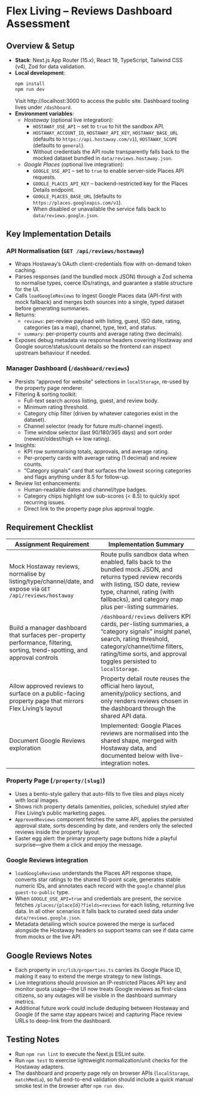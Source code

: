 # Flex Living – Reviews Dashboard Assessment

## Overview & Setup
- **Stack**: Next.js App Router (15.x), React 19, TypeScript, Tailwind CSS (v4), Zod for data validation.
- **Local development**:
  ```bash
  npm install
  npm run dev
  ```
  Visit http://localhost:3000 to access the public site. Dashboard tooling lives under `/dashboard`.
- **Environment variables**:
  - *Hostaway* (optional live integration):
    - `HOSTAWAY_USE_API` – set to `true` to hit the sandbox API.
    - `HOSTAWAY_ACCOUNT_ID`, `HOSTAWAY_API_KEY`, `HOSTAWAY_BASE_URL` (defaults to `https://api.hostaway.com/v1`), `HOSTAWAY_SCOPE` (defaults to `general`).
    - Without credentials the API route transparently falls back to the mocked dataset bundled in `data/reviews.hostaway.json`.
  - *Google Places* (optional live integration):
    - `GOOGLE_USE_API` – set to `true` to enable server-side Places API requests.
    - `GOOGLE_PLACES_API_KEY` – backend-restricted key for the Places Details endpoint.
    - `GOOGLE_PLACES_BASE_URL` (defaults to `https://places.googleapis.com/v1`).
    - When disabled or unavailable the service falls back to `data/reviews.google.json`.

## Key Implementation Details
### API Normalisation (`GET /api/reviews/hostaway`)
- Wraps Hostaway’s OAuth client-credentials flow with on-demand token caching.
- Parses responses (and the bundled mock JSON) through a Zod schema to normalise types, coerce IDs/ratings, and guarantee a stable structure for the UI.
- Calls `loadGoogleReviews` to ingest Google Places data (API-first with mock fallback) and merges both sources into a single, typed dataset before generating summaries.
- Returns:
  - `reviews`: per-review payload with listing, guest, ISO date, rating, categories (as a map), channel, type, text, and status.
  - `summary`: per-property counts and average rating (two decimals).
- Exposes debug metadata via response headers covering Hostaway and Google source/status/count details so the frontend can inspect upstream behaviour if needed.

### Manager Dashboard (`/dashboard/reviews`)
- Persists “approved for website” selections in `localStorage`, re-used by the property page renderer.
- Filtering & sorting toolkit:
  - Full-text search across listing, guest, and review body.
  - Minimum rating threshold.
  - Category chip filter (driven by whatever categories exist in the dataset).
  - Channel selector (ready for future multi-channel ingest).
  - Time window selector (last 90/180/365 days) and sort order (newest/oldest/high ↔ low rating).
- Insights:
  - KPI row summarising totals, approvals, and average rating.
  - Per-property cards with average rating (1 decimal) and review counts.
  - “Category signals” card that surfaces the lowest scoring categories and flags anything under 8.5 for follow-up.
- Review list enhancements:
  - Human-readable dates and channel/type badges.
  - Category chips highlight low sub-scores (< 8.5) to quickly spot recurring issues.
  - Direct link to the property page plus approval toggle.

## Requirement Checklist
| Assignment Requirement | Implementation Summary |
| --- | --- |
| Mock Hostaway reviews, normalise by listing/type/channel/date, and expose via `GET /api/reviews/hostaway` | Route pulls sandbox data when enabled, falls back to the bundled mock JSON, and returns typed review records with listing, ISO date, review type, channel, rating (with fallbacks), and category map plus per-listing summaries. |
| Build a manager dashboard that surfaces per-property performance, filtering, sorting, trend-spotting, and approval controls | `/dashboard/reviews` delivers KPI cards, per-listing summaries, a “category signals” insight panel, search, rating threshold, category/channel/time filters, rating/time sorts, and approval toggles persisted to `localStorage`. |
| Allow approved reviews to surface on a public-facing property page that mirrors Flex Living’s layout | Property detail route reuses the official hero layout, amenity/policy sections, and only renders reviews chosen in the dashboard through the shared API data. |
| Document Google Reviews exploration | Implemented: Google Places reviews are normalised into the shared shape, merged with Hostaway data, and documented below with live-integration notes. |

### Property Page (`/property/[slug]`)
- Uses a bento-style gallery that auto-fills to five tiles and plays nicely with local images.
- Shows rich property details (amenities, policies, schedule) styled after Flex Living’s public marketing pages.
- `ApprovedReviews` component fetches the same API, applies the persisted approval state, sorts descending by date, and renders only the selected reviews inside the property layout.
- Easter egg alert: the primary property page buttons hide a playful surprise—give them a click and enjoy the message.

### Google Reviews integration
- `loadGoogleReviews` understands the Places API response shape, converts star ratings to the shared 10-point scale, generates stable numeric IDs, and annotates each record with the `google` channel plus `guest-to-public` type.
- When `GOOGLE_USE_API=true` and credentials are present, the service fetches `/places/{placeId}?fields=reviews` for each listing, returning live data. In all other scenarios it falls back to curated seed data under `data/reviews.google.json`.
- Metadata detailing which source powered the merge is surfaced alongside the Hostaway headers so support teams can see if data came from mocks or the live API.

## Google Reviews Notes
- Each property in `src/lib/properties.ts` carries its Google Place ID, making it easy to extend the merge strategy to new listings.
- Live integrations should provision an IP-restricted Places API key and monitor quota usage—the UI now treats Google reviews as first-class citizens, so any outages will be visible in the dashboard summary metrics.
- Additional future work could include deduping between Hostaway and Google (if the same stay appears twice) and capturing Place review URLs to deep-link from the dashboard.

## Testing Notes
- Run `npm run lint` to execute the Next.js ESLint suite.
- Run `npm test` to exercise lightweight normalization/unit checks for the Hostaway adapters.
- The dashboard and property page rely on browser APIs (`localStorage`, `matchMedia`), so full end-to-end validation should include a quick manual smoke test in the browser after `npm run dev`.
